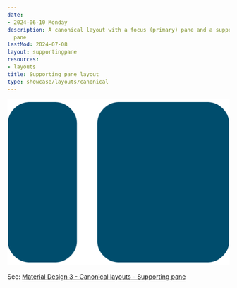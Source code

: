 ```yaml
---
date:
- 2024-06-10 Monday
description: A canonical layout with a focus (primary) pane and a supporting (secondary)
  pane
lastMod: 2024-07-08
layout: supportingpane
resources:
- layouts
title: Supporting pane layout
type: showcase/layouts/canonical
---
```

![layout-supporting-pane.png](/assets/layout-supporting-pane_1719437145639_0.png)

See: [Material Design 3 - Canonical layouts - Supporting pane](https://m3.material.io/foundations/layout/canonical-layouts/supporting-pane)
